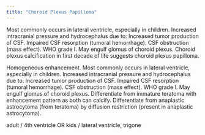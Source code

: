 ```yaml
---
title: "Choroid Plexus Papilloma"
---
```

Most commonly occurs in lateral ventricle, especially in children. Increased intracranial pressure and hydrocephalus due to: Increased tumor production of CSF. Impaired CSF resorption (tumoral hemorrhage). CSF obstruction (mass effect). WHO grade I. May engulf glomus of choroid plexus. Choroid plexus calcification in first decade of life suggests choroid plexus papilloma.

Homogeneous enhancement. Most commonly occurs in lateral ventricle, especially in children. Increased intracranial pressure and hydrocephalus due to: Increased tumor production of CSF. Impaired CSF resorption (tumoral hemorrhage). CSF obstruction (mass effect). WHO grade I. May engulf glomus of choroid plexus. Differentiate from immature teratoma with enhancement pattern as both can calcify. Differentiate from anaplastic astrocytoma (from teratoma) by diffusion restriction (present in anaplastic astrocytoma).

adult / 4th ventricle OR kids / lateral ventricle, trigone

